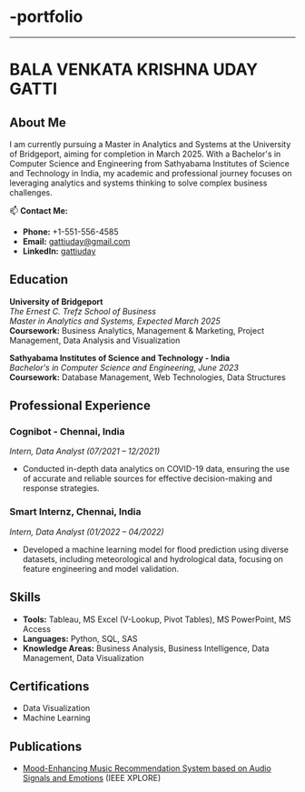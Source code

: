 # -portfolio
---

# BALA VENKATA KRISHNA UDAY GATTI

## About Me
I am currently pursuing a Master in Analytics and Systems at the University of Bridgeport, aiming for completion in March 2025. With a Bachelor's in Computer Science and Engineering from Sathyabama Institutes of Science and Technology in India, my academic and professional journey focuses on leveraging analytics and systems thinking to solve complex business challenges.

📫 **Contact Me:**  
- **Phone:** +1-551-556-4585  
- **Email:** [gattiuday@gmail.com](mailto:gattiuday@gmail.com)  
- **LinkedIn:** [gattiuday](https://in.linkedin.com/in/gattiuday)

## Education

**University of Bridgeport**  
*The Ernest C. Trefz School of Business*  
*Master in Analytics and Systems, Expected March 2025*  
**Coursework:** Business Analytics, Management & Marketing, Project Management, Data Analysis and Visualization

**Sathyabama Institutes of Science and Technology - India**  
*Bachelor's in Computer Science and Engineering, June 2023*  
**Coursework:** Database Management, Web Technologies, Data Structures

## Professional Experience

### Cognibot - Chennai, India
*Intern, Data Analyst (07/2021 – 12/2021)*  
- Conducted in-depth data analytics on COVID-19 data, ensuring the use of accurate and reliable sources for effective decision-making and response strategies.

### Smart Internz, Chennai, India
*Intern, Data Analyst (01/2022 – 04/2022)*  
- Developed a machine learning model for flood prediction using diverse datasets, including meteorological and hydrological data, focusing on feature engineering and model validation.

## Skills

- **Tools:** Tableau, MS Excel (V-Lookup, Pivot Tables), MS PowerPoint, MS Access
- **Languages:** Python, SQL, SAS
- **Knowledge Areas:** Business Analysis, Business Intelligence, Data Management, Data Visualization

## Certifications

- Data Visualization
- Machine Learning

## Publications

- [Mood-Enhancing Music Recommendation System based on Audio Signals and Emotions](https://ieeexplore.ieee.org/document/DOI) (IEEE XPLORE)
